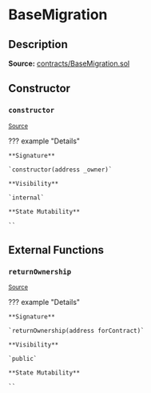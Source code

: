 # BaseMigration

## Description

**Source:** [contracts/BaseMigration.sol](https://github.com/Synthetixio/synthetix/tree/v2.101.1-alpha/contracts/BaseMigration.sol)

## Constructor

### `constructor`

<sub>[Source](https://github.com/Synthetixio/synthetix/tree/v2.101.1-alpha/contracts/BaseMigration.sol#L6)</sub>

??? example "Details"

    **Signature**

    `constructor(address _owner)`

    **Visibility**

    `internal`

    **State Mutability**

    ``

## External Functions

### `returnOwnership`

<sub>[Source](https://github.com/Synthetixio/synthetix/tree/v2.101.1-alpha/contracts/BaseMigration.sol#L9)</sub>

??? example "Details"

    **Signature**

    `returnOwnership(address forContract)`

    **Visibility**

    `public`

    **State Mutability**

    ``
